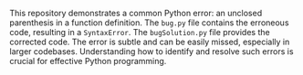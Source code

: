 This repository demonstrates a common Python error: an unclosed parenthesis in a function definition. The `bug.py` file contains the erroneous code, resulting in a `SyntaxError`. The `bugSolution.py` file provides the corrected code.  The error is subtle and can be easily missed, especially in larger codebases. Understanding how to identify and resolve such errors is crucial for effective Python programming.